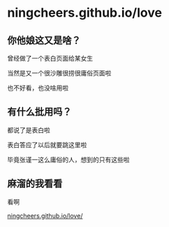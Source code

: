 # ningcheers.github.io/love

## 你他娘这又是啥？

曾经做了一个表白页面给某女生

当然是又一个很沙雕很捞很庸俗页面啦

也不好看，也没啥用啦


## 有什么批用吗？

都说了是表白啦

表白答应了以后就要跳这里啦

毕竟张谨一这么庸俗的人，想到的只有这些啦


## 麻溜的我看看

看啊

[ningcheers.github.io/love/](http://ningcheers.github.io/love/)
